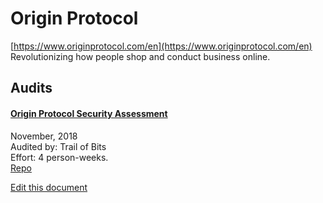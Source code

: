 
# Origin Protocol
  
[https://www.originprotocol.com/en](https://www.originprotocol.com/en)<br>
Revolutionizing how people shop and conduct business online.


## Audits



#### [Origin Protocol Security Assessment](https://github.com/trailofbits/publications/blob/master/reviews/origin.pdf)

November, 2018<br>
Audited by: Trail of Bits<br>Effort: 4 person-weeks.<br>
[Repo](https://github.com/OriginProtocol/origin/tree/master/packages/contracts/contracts)
      

  





[Edit this document](https://github.com/ConsenSys/blockchainSecurityDB/blob/master/projects/origin-protocol.json)